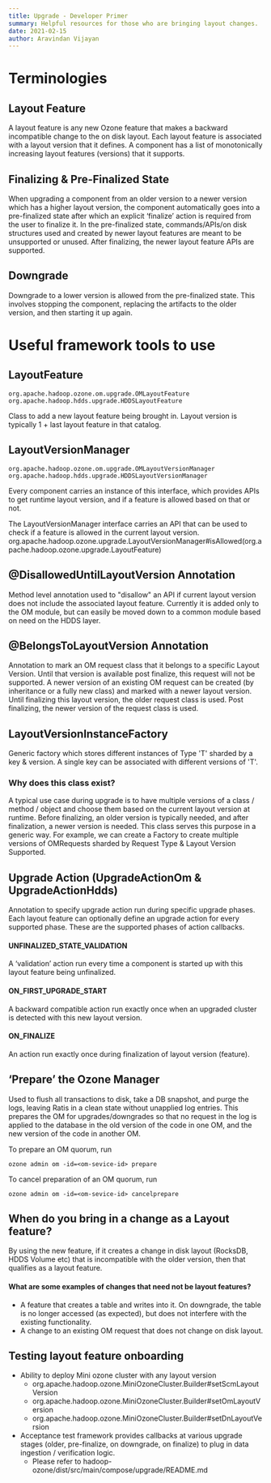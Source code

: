 ```yaml
---
title: Upgrade - Developer Primer 
summary: Helpful resources for those who are bringing layout changes.
date: 2021-02-15
author: Aravindan Vijayan 
---
```

<!--
  Licensed under the Apache License, Version 2.0 (the "License");
  you may not use this file except in compliance with the License.
  You may obtain a copy of the License at

   http://www.apache.org/licenses/LICENSE-2.0

  Unless required by applicable law or agreed to in writing, software
  distributed under the License is distributed on an "AS IS" BASIS,
  WITHOUT WARRANTIES OR CONDITIONS OF ANY KIND, either express or implied.
  See the License for the specific language governing permissions and
  limitations under the License. See accompanying LICENSE file.
-->

# Terminologies

## Layout Feature
A layout feature is any new Ozone feature that makes a backward incompatible change to the on disk layout. Each layout feature is associated with a layout version that it defines. A component has a list of monotonically increasing layout features (versions) that it supports. 

## Finalizing & Pre-Finalized State
When upgrading a component from an older version to a newer version which has a higher layout version, the component automatically goes into a pre-finalized state after which an explicit ‘finalize’ action is required from the user to finalize it. In the pre-finalized state, commands/APIs/on disk structures used and created by newer layout features are meant to be unsupported or unused. After finalizing, the newer layout feature APIs are supported.

## Downgrade
Downgrade to a lower version is allowed from the pre-finalized state. This involves stopping the component, replacing the artifacts to the older version, and then starting it up again.

# Useful framework tools to use

## LayoutFeature
    org.apache.hadoop.ozone.om.upgrade.OMLayoutFeature
    org.apache.hadoop.hdds.upgrade.HDDSLayoutFeature
Class to add  a new layout feature being brought in. Layout version is typically 1 + last layout feature in that catalog. 

## LayoutVersionManager
    org.apache.hadoop.ozone.om.upgrade.OMLayoutVersionManager
    org.apache.hadoop.hdds.upgrade.HDDSLayoutVersionManager
Every component carries an instance of this interface, which provides APIs to get runtime layout version, and if a feature is allowed based on that or not.

The LayoutVersionManager interface carries an API that can be used to check if a feature is allowed in the current layout version.
     org.apache.hadoop.ozone.upgrade.LayoutVersionManager#isAllowed(org.apache.hadoop.ozone.upgrade.LayoutFeature)

## @DisallowedUntilLayoutVersion Annotation
Method level annotation used to "disallow" an API if current layout version does not include the associated layout feature. Currently it is added only to the OM module, but can easily be moved down to a common module based on need on the HDDS layer.

## @BelongsToLayoutVersion Annotation
Annotation to mark an OM request class that it belongs to a specific Layout Version. Until that version is available post finalize, this request will not be supported. A newer version of an existing OM request can be created (by inheritance or a fully new class) and marked with a newer layout version. Until finalizing this layout version, the older request class is used. Post finalizing, the newer version of the request class is used.

## LayoutVersionInstanceFactory<T>
Generic factory which stores different instances of Type 'T' sharded by a key & version. A single key can be associated with different versions of 'T'.

### Why does this class exist?
A typical use case during upgrade is to have multiple versions of a class / method / object and choose them based  on the current layout version at runtime. Before finalizing, an older version is typically needed, and after finalization, a newer version is needed. This class serves this purpose in a generic way. For example, we can create a Factory to create multiple versions of OMRequests sharded by Request Type & Layout Version Supported.

## Upgrade Action (UpgradeActionOm & UpgradeActionHdds)
Annotation to specify upgrade action run during specific upgrade phases. Each layout feature can optionally define an upgrade action for every supported phase. These are the supported phases of action callbacks.

#### UNFINALIZED_STATE_VALIDATION
A ‘validation’ action run every time a component is started up with this layout feature being unfinalized.

#### ON_FIRST_UPGRADE_START
A backward compatible action run exactly once when an upgraded cluster is detected with this new  layout version.

#### ON_FINALIZE
An action run exactly once during finalization of layout version (feature).

## ‘Prepare’ the Ozone Manager
Used to flush all transactions to disk, take a DB snapshot, and purge the logs, leaving Ratis in a clean state without unapplied log entries. This prepares the OM for upgrades/downgrades so that no request in the log is applied to the database in the old version of the code in one OM, and the new version of the code in another OM.

To prepare an OM quorum, run
 
    ozone admin om -id=<om-sevice-id> prepare

To cancel preparation of an OM quorum, run
 
    ozone admin om -id=<om-sevice-id> cancelprepare


## When do you bring in a change as a Layout feature?
By using the new feature, if it creates a change in disk layout (RocksDB, HDDS Volume etc) that is incompatible with the older version, then that qualifies as a layout feature.

#### What are some examples of changes that need not be layout features?
- A feature that creates a table and writes into it. On downgrade, the table
is no longer accessed (as expected), but does not interfere with the existing
 functionality.
- A change to an existing OM request that does not change on disk layout.  

## Testing layout feature onboarding
- Ability to deploy Mini ozone cluster with any layout version
    - org.apache.hadoop.ozone.MiniOzoneCluster.Builder#setScmLayoutVersion
    - org.apache.hadoop.ozone.MiniOzoneCluster.Builder#setOmLayoutVersion
    - org.apache.hadoop.ozone.MiniOzoneCluster.Builder#setDnLayoutVersion 
- Acceptance test framework provides callbacks at various upgrade stages
 (older, pre-finalize, on downgrade, on finalize) to plug in data ingestion / verification logic. 
    - Please refer to hadoop-ozone/dist/src/main/compose/upgrade/README.md

